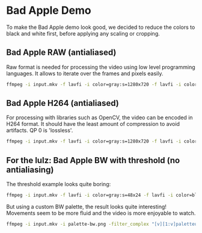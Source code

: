 # Bad Apple Demo

To make the Bad Apple demo look good, we decided to reduce the colors to black and white first, before applying any scaling or cropping.

## Bad Apple RAW (antialiased)

Raw format is needed for processing the video using low level programming languages. It allows to iterate over the frames and pixels easily.

```bash
ffmpeg -i input.mkv -f lavfi -i color=gray:s=1280x720 -f lavfi -i color=black:s=1280x720 -f lavfi -i color=white:s=1280x720 -filter_complex threshold,format=gray,scale=48:24:flags=area,crop=48:24 -pix_fmt rgb24 -c:v rawvideo -f rawvideo -an bad-apple.raw
```

## Bad Apple H264 (antialiased)

For processing with libraries such as OpenCV, the video can be encoded in H264 format. It should have the least amount of compression to avoid artifacts. QP 0 is 'lossless'.


```bash
ffmpeg -i input.mkv -f lavfi -i color=gray:s=1280x720 -f lavfi -i color=black:s=1280x720 -f lavfi -i color=white:s=1280x720 -filter_complex threshold,format=gray,scale=48:24:flags=area,crop=48:24 -pix_fmt rgb24 -c:v libx264rgb -preset veryslow -qp 0 -an bad-apple-h264.mp4
```

## For the lulz: Bad Apple BW with threshold (no antialiasing)

The threshold example looks quite boring:

```bash
ffmpeg -i input.mkv -f lavfi -i color=gray:s=48x24 -f lavfi -i color=black:s=48x24 -f lavfi -i color=white:s=48x24 -filter_complex scale=48:24:flags=area,crop=48:24,threshold -c:v libx264rgb -preset veryslow -qp 0 -an bad-apple-bw.mp4
```

But using a custom BW palette, the result looks quite interesting! Movements seem to be more fluid and the video is more enjoyable to watch.

```bash
ffmpeg -i input.mkv -i palette-bw.png -filter_complex "[v][1:v]paletteuse;[0:v]format=gray,scale=48:24:flags=lanczos,crop=48:24[v]" -c:v libx264rgb -preset veryslow -qp 0 -an bad-apple-bw-palette.mp4
```